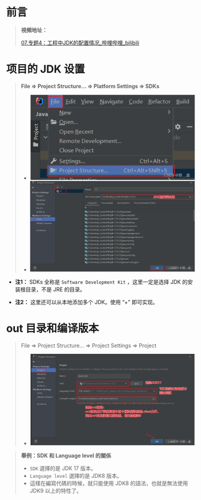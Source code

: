 # 前言
> **視頻地址：**
> 
> 
> [07.专题4：工程中JDK的配置情况_哔哩哔哩_bilibili](https://www.bilibili.com/video/BV1CK411d7aA?p=7&vd_source=dd97ccca0358cc54d2813737943d2b54)
> 


# 项目的 JDK 设置
> **File  ⇒  Project Structure…  ⇒  Platform Settings  ⇒  SDKs**
> - ![](./images/256ea73e34c970df70ef83a50c402bd3.png "")
> - ![](./images/beeda8a82212ac7dbcbaedf11b449eb8.png "")

- **注1：** SDKs 全称是 `Software Development Kit` ，这里一定是选择 JDK 的安装根目录，不是 JRE 的目录。

- **注2：** 这里还可以从本地添加多个 JDK。使用 “+” 即可实现。

# out 目录和编译版本
> File  ⇒  Project Structure…  ⇒  Project Settings  ⇒  Project
> - ![](./images/4740bec9dd47fff21177b5c7768d4df3.png "")



> **舉例：SDK 和 Language level 的關係**
> - `SDK` 選擇的是 JDK 17 版本。
> - `Language level` 選擇的是 JDK8 版本。
> - 這樣在編寫代碼的時候，就只能使用 JDK8 的語法，也就是無法使用 JDK9 以上的特性了。